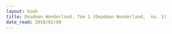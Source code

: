 ```yaml
---
layout: book
title: Deadman Wonderland. Tom 1 (Deadman Wonderland,  no. 1)
date_read: 2018/02/08
---
```

